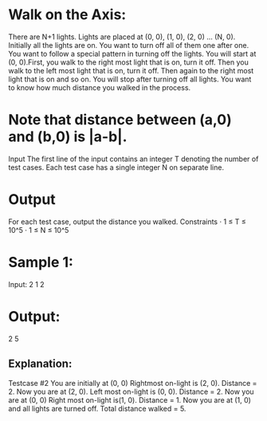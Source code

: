 # Walk on the Axis:
There are N+1 lights. Lights are placed at (0, 0), (1, 0), (2, 0) ... (N, 0). Initially all the lights are on.
You want to turn off all of them one after one. You want to follow a special pattern in turning off the lights.
You will start at (0, 0).First, you walk to the right most light that is on, turn it off.
Then you walk to the left most light that is on, turn it off. Then again to the right most light that is on and so on.
You will stop after turning off all lights. You want to know how much distance you walked in the process. 
# Note that distance between (a,0) and (b,0) is |a-b|.
Input
The first line of the input contains an integer T denoting the number of test cases. Each test case has a single integer N on separate line.

# Output
For each test case, output the distance you walked.
Constraints
· 1 ≤ T ≤ 10^5
· 1 ≤ N ≤ 10^5

# Sample 1:
Input:
2
1
2

# Output:
2
5

## Explanation:
Testcase #2 You are initially at (0, 0) Rightmost on-light is (2, 0). Distance = 2. 
Now you are at (2, 0). Left most on-light is (0, 0). Distance = 2. Now you are at (0, 0) Right most on-light is(1, 0). Distance = 1. 
Now you are at (1, 0) and all lights are turned off. Total distance walked = 5.
